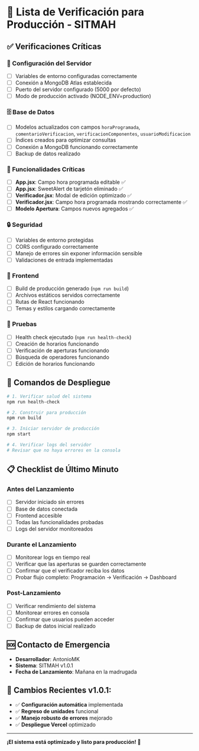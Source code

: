 # 🚀 Lista de Verificación para Producción - SITMAH

## ✅ Verificaciones Críticas

### 🔧 Configuración del Servidor
- [ ] Variables de entorno configuradas correctamente
- [ ] Conexión a MongoDB Atlas establecida
- [ ] Puerto del servidor configurado (5000 por defecto)
- [ ] Modo de producción activado (NODE_ENV=production)

### 🗄️ Base de Datos
- [ ] Modelos actualizados con campos `horaProgramada`, `comentarioVerificacion`, `verificacionComponentes`, `usuarioModificacion`
- [ ] Índices creados para optimizar consultas
- [ ] Conexión a MongoDB funcionando correctamente
- [ ] Backup de datos realizado

### 🎯 Funcionalidades Críticas
- [ ] **App.jsx**: Campo hora programada editable ✅
- [ ] **App.jsx**: SweetAlert de tarjetón eliminado ✅
- [ ] **Verificador.jsx**: Modal de edición optimizado ✅
- [ ] **Verificador.jsx**: Campo hora programada mostrando correctamente ✅
- [ ] **Modelo Apertura**: Campos nuevos agregados ✅

### 🔒 Seguridad
- [ ] Variables de entorno protegidas
- [ ] CORS configurado correctamente
- [ ] Manejo de errores sin exponer información sensible
- [ ] Validaciones de entrada implementadas

### 📱 Frontend
- [ ] Build de producción generado (`npm run build`)
- [ ] Archivos estáticos servidos correctamente
- [ ] Rutas de React funcionando
- [ ] Temas y estilos cargando correctamente

### 🧪 Pruebas
- [ ] Health check ejecutado (`npm run health-check`)
- [ ] Creación de horarios funcionando
- [ ] Verificación de aperturas funcionando
- [ ] Búsqueda de operadores funcionando
- [ ] Edición de horarios funcionando

## 🚀 Comandos de Despliegue

```bash
# 1. Verificar salud del sistema
npm run health-check

# 2. Construir para producción
npm run build

# 3. Iniciar servidor de producción
npm start

# 4. Verificar logs del servidor
# Revisar que no haya errores en la consola
```

## 📋 Checklist de Último Minuto

### Antes del Lanzamiento
- [ ] Servidor iniciado sin errores
- [ ] Base de datos conectada
- [ ] Frontend accesible
- [ ] Todas las funcionalidades probadas
- [ ] Logs del servidor monitoreados

### Durante el Lanzamiento
- [ ] Monitorear logs en tiempo real
- [ ] Verificar que las aperturas se guarden correctamente
- [ ] Confirmar que el verificador reciba los datos
- [ ] Probar flujo completo: Programación → Verificación → Dashboard

### Post-Lanzamiento
- [ ] Verificar rendimiento del sistema
- [ ] Monitorear errores en consola
- [ ] Confirmar que usuarios pueden acceder
- [ ] Backup de datos inicial realizado

## 🆘 Contacto de Emergencia
- **Desarrollador**: AntonioMK
- **Sistema**: SITMAH v1.0.1
- **Fecha de Lanzamiento**: Mañana en la madrugada

## 🚀 **Cambios Recientes v1.0.1:**
- ✅ **Configuración automática** implementada
- ✅ **Regreso de unidades** funcional
- ✅ **Manejo robusto de errores** mejorado
- ✅ **Despliegue Vercel** optimizado

---
**¡El sistema está optimizado y listo para producción! 🎉** 